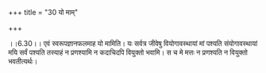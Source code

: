 +++
title = "30 यो माम्"

+++
  
  
।।6.30।। एवं स्वरूपज्ञानफलमाह यो मामिति। यः सर्वत्र जीवेषु वियोगावस्थायां
मां पश्यति संयोगावस्थायां मयि सर्वं पश्यति तस्याहं न प्रणश्यामि न
कदाचिदपि वियुक्तो भवामि। स च मे मत्तः न प्रणश्यति न वियुक्तो
भवतीत्यर्थः।  
  
